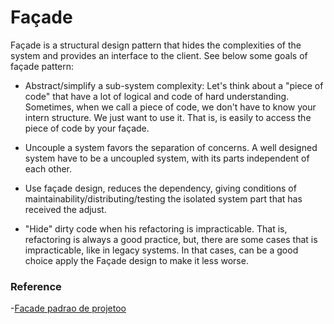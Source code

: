 # Façade

Façade is a structural design pattern that hides the complexities of the system and provides an interface to the client.
See below some goals of façade pattern:

* Abstract/simplify a sub-system complexity: Let's think about a "piece of code" that have a lot of logical and code of hard understanding. Sometimes, when we call a piece of code, we don't have to know your intern structure. We just want to use it. That is, is easily to access the piece of code by your façade.

* Uncouple a system favors the separation of concerns. A well designed system have to be a uncoupled system, with its parts independent of each other.

* Use façade design, reduces the dependency, giving conditions of maintainability/distributing/testing the isolated system part that has received the adjust.

* "Hide" dirty code when his refactoring is impracticable. That is, refactoring is always a good practice, but, there are some cases that is impracticable, like in legacy systems. In that cases, can be a good choice apply the Façade design to make it less worse.

### Reference
-[Facade padrao de projetoo](https://www.ateomomento.com.br/facade-padrao-de-projeto/)
